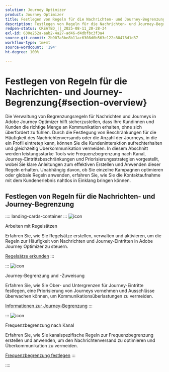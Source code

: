 ```yaml
---
solution: Journey Optimizer
product: Journey Optimizer
title: Festlegen von Regeln für die Nachrichten- und Journey-Begrenzung
description: Festlegen von Regeln für die Nachrichten- und Journey-Begrenzung
redpen-status: CREATED_||_2025-08-11_20-28-34
exl-id: 630e252a-aab2-4a27-ad46-d4dbfbc3f3a4
source-git-commit: 2b907a3be8b11ac6308d0b563e122c88478d1d37
workflow-type: tm+mt
source-wordcount: '194'
ht-degree: 100%

---
```


# Festlegen von Regeln für die Nachrichten- und Journey-Begrenzung{#section-overview}

Die Verwaltung von Begrenzungsregeln für Nachrichten und Journeys in Adobe Journey Optimizer hilft sicherzustellen, dass Ihre Kundinnen und Kunden die richtige Menge an Kommunikation erhalten, ohne sich überfordert zu fühlen. Durch die Festlegung von Beschränkungen für die Häufigkeit des Nachrichtenversands oder die Anzahl der Journeys, in die ein Profil eintreten kann, können Sie die Kundeninteraktion aufrechterhalten und gleichzeitig Überkommunikation vermeiden. In diesem Abschnitt werden leistungsstarke Tools wie Frequenzbegrenzung nach Kanal, Journey-Eintrittsbeschränkungen und Priorisierungsstrategien vorgestellt, wobei Sie klare Anleitungen zum effektiven Erstellen und Anwenden dieser Regeln erhalten. Unabhängig davon, ob Sie einzelne Kampagnen optimieren oder globale Regeln anwenden, erfahren Sie, wie Sie die Kontaktaufnahme mit dem Kundenerlebnis nahtlos in Einklang bringen können.

## Festlegen von Regeln für die Nachrichten- und Journey-Begrenzung

:::: landing-cards-container
:::
![icon](https://cdn.experienceleague.adobe.com/icons/gear.svg)

Arbeiten mit Regelsätzen

Erfahren Sie, wie Sie Regelsätze erstellen, verwalten und aktivieren, um die Regeln zur Häufigkeit von Nachrichten und Journey-Eintritten in Adobe Journey Optimizer zu steuern.

[Regelsätze erkunden](../using/conflict-prioritization/rule-sets.md)
:::

:::
![icon](https://cdn.experienceleague.adobe.com/icons/list-check.svg)

Journey-Begrenzung und -Zuweisung

Erfahren Sie, wie Sie Ober- und Untergrenzen für Journey-Eintritte festlegen, eine Priorisierung von Journeys vornehmen und Ausschlüsse überwachen können, um Kommunikationsüberlastungen zu vermeiden.

[Informationen zur Journey-Begrenzung](../using/conflict-prioritization/journey-capping.md)
:::

:::
![icon](https://cdn.experienceleague.adobe.com/icons/circle-play.svg)

Frequenzbegrenzung nach Kanal

Erfahren Sie, wie Sie kanalspezifische Regeln zur Frequenzbegrenzung erstellen und anwenden, um den Nachrichtenversand zu optimieren und Überkommunikation zu vermeiden.

[Frequenzbegrenzung festlegen](../using/conflict-prioritization/channel-capping.md)
:::

::::
